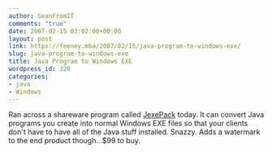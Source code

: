 ```yaml
---
author: SeanFromIT
comments: "true"
date: 2007-02-15 03:02:00+00:00
layout: post
link: https://feeney.mba/2007/02/15/java-program-to-windows-exe/
slug: java-program-to-windows-exe
title: Java Program to Windows EXE
wordpress_id: 320
categories:
- java
- Windows
---
```


Ran across a shareware program called [JexePack](http://www.duckware.com/jexepack/index.html) today. It can convert Java programs you create into normal Windows EXE files so that your clients don't have to have all of the Java stuff installed. Snazzy. Adds a watermark to the end product though...$99 to buy.
